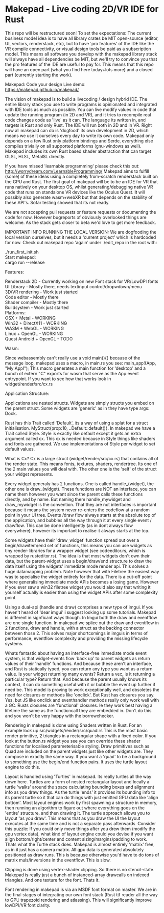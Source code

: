 # Makepad - Live coding 2D/VR IDE for Rust 
This repo will be restructured soon! To set the expectations: The current business model idea is to have all library crates be MIT open-source (editor, UI, vectors, renderstack, etc), but to have 'pro features' of the IDE like the VR compile connectivity, or visual design tools be paid as a subscription model. This means all software you develop with the makepad library stack will always have all dependencies be MIT, but we'll try to convince you that the pro features of the IDE are useful to pay for. This means that this repo will have an open part (what you find here today+lots more) and a closed part (currently starting the work).

Makepad: Code your design
Live demo: https://makepad.github.io/makepad/

The vision of makepad is to build a livecoding / design hybrid IDE. The entire library stack you use to write programs is opinionated and integrated with IDE tools as much as possible. You can live modify values in code that update the running program (in 2D and VR), and it tries to recompile real code changes code as 'live' as it can. The language its written in, and targets is Rust and only Rust. The IDE will run both in 2D and in VR. Right now all makepad can do is 'dogfood' its own development in 2D, which means we use it ourselves every day to write its own code. Makepad only depends on a few Rust only platform bindings and Serde, everything else compiles trivially on all supported platforms (gnu-windows as well). Makepad includes its own Rust based shader abstraction that can target GLSL, HLSL, MetalSL directly.

If you have missed 'learnable programming' please check this out: http://worrydream.com/LearnableProgramming/
Makepad aims to fulfill (some) of these ideas using a completely from-scratch renderstack built on the GPU and Rust. The first goal of makepad will be to be an IDE for VR that runs natively on your desktop OS, whilst generating/debugging native VR code that runs on standalone VR devices like the Oculus Quest. It will possibly also generate wasm+webXR but that depends on the stability of these API's. Sofar testing showed that its not ready.

We are not accepting pull requests or feature requests or documenting the code for now. However bugreports of obviously overlooked things are welcome. As the stack gets closer to beta we'd love to get more feedback. 

IMPORTANT INFO RUNNING THE LOCAL VERSION:
We are dogfooding the local version ourselves, but it needs a 'current project' which is hardcoded for now. Check out makepad repo 'again' under ./edit_repo in the root with:

./run_first_init.sh<br/>
Start makepad:<br/>
cargo run --release<br/>

Features:

Renderstack 2D - Currently working on new Font stack for VR/LowDPI fonts<br/>
UI Library - Mostly there, needs textinput control/dropwdown/menu<br/>
3D/VR rendering - Work just started<br/>
Code editor - Mostly there<br/>
Shader compiler - Mostly there<br/>
Buildsystem - Work just started<br/>
Platforms:<br/>
OSX + Metal - WORKING<br/>
Win32 + DirectX11 - WORKING<br/>
WASM + WebGL - WORKING<br/>
Linux + OpenGL - WORKING<br/>
Quest Android + OpenGL - TODO<br/>


Wasm:

Since webassembly can't really use a void main(){} because of the message loop,
makepad uses a macro, in main.rs you see: main_app!(App, "My App!");
This macro generates a main function for 'desktop' and a bunch of extern "C" exports for wasm that serve as the App event entrypoint. If you want to see how that works look in widget/render/src/cx.rs 

Application Structure:

Applications are nested structs. Widgets are simply structs you embed on the parent struct. Some widgets are 'generic' as in they have type args: Dock<Panel>.

Rust has this Trait called 'Default', its a way of using a splat for a struct initialisation. MyStruct{prop:10, ..Default::default()}. In makepad we have a Trait called Style. Style is exactly like default except it gets an extra argument called cx. This cx is needed because in Style things like shaders and fonts are gathered. We use implementations of Style per widget to set default values. 

What is Cx? Cx is a large struct (widget/render/src/cx.rs) that contains all of the render state. This means fonts, textures, shaders, rendertree. Its one of the 2 main values you will deal with. The other one is the 'self' of the struct your widget represents.

Every widget generaly has 2 functions. One is called handle_(widget), the other one is draw_(widget). These functions are NOT an interface, you can name them however you want since the parent calls these functions directly, and by name. But naming them handle_mywidget and draw_mywidget is the convention. That they are not interfaces is important because it means the system never re-enters the codeflow at a random point in your UI tree. Events /draw flow always starts at the absolute top of the application, and bubbles all the way through it at every single event / drawflow. This can be done intelligently (as in dont always flow everywhere), however its important to realise it always starts at the top. 

Some widgets have their 'draw_widget' function spread out over a begin/drawitem/end set of functions, this means you can use widgets as tiny render-libraries for a wrapper widget (see codeeditor.rs, which is wrapped by rusteditor.rs). The idea is that most widgets don't own their data, but the parent-widget uses a begin/draw/end structure to draw the data itself using the widgets' immediate mode render api. This solves a huge datamapping problem. Note however that with Filetree the easiest way was to specialise the widget entirely for the data. There is a cut-off point where generalising immediate mode APIs becomes a losing game. However if you ever saw a win32 filetree widget you would also say that writing it yourself actually is easier than using the widget APIs after some complexity point. 

Using a dual-api (handle and draw) comprises a new type of imgui. If you haven't heard of 'dear imgui' i suggest looking up some tutorials. Makepad is different in signficant ways though. In Imgui both the draw and eventflow are one single function. In makepad we splice out the draw and eventflow in 2 functions, draw and handle, with a struct as the backing connector between those 2. This solves major shortcomings in imguis in terms of performance, eventflow complexity and providing the missing lifecycle systems.

Whats fantastic about having an interface-free immediate mode event system, is that widget-events flow 'back up' to parent widgets as return values of their 'handle' functions. And because these aren't an interface, and Rust is statically typed, you can return any type you want as a return value.
Is your widget returning many events? Return a vec, is it returning a particular type? Return that. And because the parent usually knows its context, it can do something useful with it or bubble the event up further if need be. This model is proving to work exceptionally well, and obsoletes the need for closures or methods like 'onclick'. But Rust has closures you say. Yes, but JS like onclick and eventhandler methods really only work well with a GC. Rusts closures are 'functional' closures. Ie they work best having a lifetime the same as the functioncall they are embedded in. Don't do this and you won't be very happy with the borrowchecker.

Rendering in makepad is done using Shaders written in Rust. For an example look up src/widgets/render/src/quad.rs This is the most basic render primitive, 2 triangles in a rectangular shape with a fixed color. If you look at the button.rs widget you see you can override these shader functions for localised parameterisable styling.
Draw primitives such as Quad are included on the parent widgets just like other widgets are. They compose in exactly the same way.
If you want a 'quad' to be a background to something use the begin/end function pairs. It uses the turtle layout engine to do this.

Layout is handled using 'Turtles' in makepad. Its really turtles all the way down here. Turtles are a form of nested rectangular layout and locally a turtle 'walks' around the space calculating bounding boxes and alignment info as you draw things. As the turtle 'ends' it provides its bounding info to its parent turtle so it that can do things with just emitted GPU data like 'align bottom'. 
Most layout engines work by first spawning a structure in memory, then running an algorithm to figure out where everything goes on the 'entire' structure, and then drawing it. The turtle approach allows you to layout 'as you draw'. This means that as you draw the UI the layout executes at the same time and is not a separate pass afterwards. Consider this puzzle: If you could only move things after you drew them (modify the gpu vertex data), what kind of layout engine could you devise if you want align bottom/right/center and content sizing/margins/padding to work. Thats what the Turtle stack does.
Makepad is almost entirely 'matrix' free, as in it just has a camera matrix.
All gpu data is generated absolutely positioned as draw runs. This is because otherwise you'd have to do tons of matrix muls/inversions in the eventflow. This is slow. 

Clipping is done using vertex-shader clipping. So there is no stencil-state. Makepad is really just a bunch of instanced-array drawcalls on indexed triangles. And one texture for the font. Thats it.

Font rendering in makepad is via an MSDF font format on master. We are in the final stages of integrating our own font stack (Rust ttf reader all the way to GPU trapezoid rendering and atlassing). This will significantly improve lowDPI/VR font clarity.
